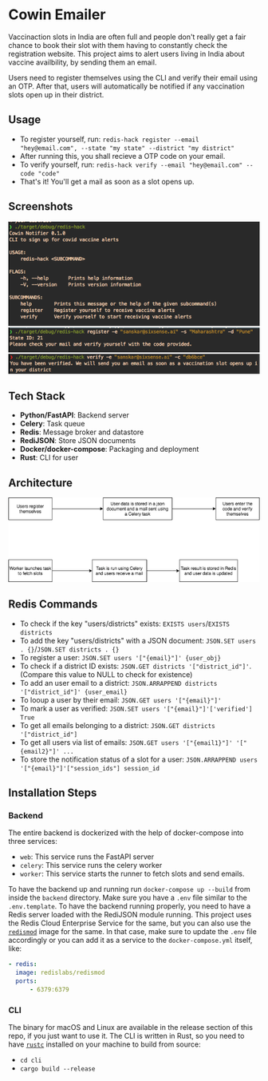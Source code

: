 # Cowin Emailer

 Vaccinaction slots in India are often full and people don't really get a fair chance to book their slot with them having to constantly check the registration website. This project aims to alert users living in India about vaccine availbility, by sending them an email.
 
 Users need to register themselves using the CLI and verify their email using an OTP. After that, users will automatically be notified if any vaccination slots open up in their district.
 
 ## Usage
 * To register yourself, run: `redis-hack register --email "hey@email.com", --state "my state" --district "my district"`
 * After running this, you shall recieve a OTP code on your email.
 * To verify yourself, run: `redis-hack verify --email "hey@email.com" --code "code"`
 * That's it! You'll get a mail as soon as a slot opens up.

## Screenshots
![About](https://github.com/aryan9600/redis-hack-cowin-emailer/blob/main/screenshots/Screen%20Shot%202021-05-16%20at%2010.07.06.png)
![Register](https://github.com/aryan9600/redis-hack-cowin-emailer/blob/main/screenshots/Screen%20Shot%202021-05-16%20at%2010.06.05.png)
![Verify](https://github.com/aryan9600/redis-hack-cowin-emailer/blob/main/screenshots/Screen%20Shot%202021-05-16%20at%2010.07.00.png)

## Tech Stack
* __Python/FastAPI__: Backend server
* __Celery__: Task queue
* __Redis__: Message broker and datastore
* __RediJSON__: Store JSON documents
* __Docker/docker-compose__: Packaging and deployment
* __Rust__: CLI for user

## Architecture
![Architecture](https://github.com/aryan9600/redis-hack-cowin-emailer/blob/main/screenshots/arch.png)


## Redis Commands
* To check if the key "users/districts" exists: `EXISTS users`/`EXISTS districts`
* To add the key "users/districts" with a JSON document: `JSON.SET users . {}`/`JSON.SET districts . {}`
* To register a user: `JSON.SET users '["{email}"]' {user_obj}`
* To check if a district ID exists: `JSON.GET districts '["district_id"]'`. (Compare this value to NULL to check for existence)
* To add an user email to a district: `JSON.ARRAPPEND districts '["district_id"]' {user_email}`
* To looup a user by their email: `JSON.GET users '["{email}"]'`
* To mark a user as verified: `JSON.SET users '["{email}"]'['verified'] True`
* To get all emails belonging to a district: `JSON.GET districts '["district_id"]`
* To get all users via list of emails: `JSON.GET users '["{email1}"]' '["{email2}"]' ...`
* To store the notification status of a slot for a user: `JSON.ARRAPPEND users '["{email}"]'["session_ids"] session_id`

## Installation Steps

### Backend
The entire backend is dockerized with the help of docker-compose into three services:
* `web`: This service runs the FastAPI server
* `celery`: This service runs the celery worker
* `worker`: This service starts the runner to fetch slots and send emails.

To have the backend up and running run `docker-compose up --build` from inside the `backend` directory. Make sure you have a `.env` file similar to the `.env.template`.
To have the backend running properly, you need to have a Redis server loaded with the RediJSON module running. This project uses the Redis Cloud Enterprise Service for the same, but you can also use the [`redismod`](https://github.com/RedisLabsModules/redismod) image for the same. In that case, make sure to update the `.env` file accordingly or you can add it as a service to the `docker-compose.yml` itself, like:
```yml
- redis:
  image: redislabs/redismod
  ports:
      - 6379:6379
```

### CLI
The binary for macOS and Linux are available in the release section of this repo, if you just want to use it.
The CLI is written in Rust, so you need to have [`rustc`](https://www.rust-lang.org/tools/install) installed on your machine to build from source:
* `cd cli`
* `cargo build --release`
